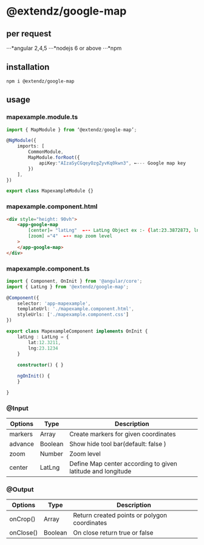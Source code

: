 # @extendz/google-map

## per request 

⋅⋅⋅*angular 2,4,5
⋅⋅⋅*nodejs 6 or above
⋅⋅⋅*npm

## installation 

`npm i @extendz/google-map`

## usage

### mapexample.module.ts

```typescript 
import { MapModule } from ‘@extendz/google-map’;

@NgModule({
	imports: [
		CommonModule,
		MapModule.forRoot({
			apiKey:"AIzaSyCGqeyOzgZyvKq0kwn3", ←--- Google map key
		})
	],
})

export class MapexampleModule {}

```

### mapexample.component.html

```html
<div style="height: 90vh">
	<app-google-map 
		[center]= "latLng"  ←-- LatLng Object ex :- {lat:23.3872873, lng:45.3443344}
		[zoom] ="4"  ←-- map zoom level
	>
	</app-google-map>
</div>
```

### mapexample.component.ts

```typescript
import { Component, OnInit } from '@angular/core';
import { LatLng } from '@extendz/google-map';

@Component({
	selector: 'app-mapexample',
	templateUrl: './mapexample.component.html',
	styleUrls: ['./mapexample.component.css']
})

export class MapexampleComponent implements OnInit {
	latLng : LatLng = {
		lat:12.3211,
		lng:23.1234
	}
	
	constructor() { }

	ngOnInit() {
	}

}
```

### @Input

Options | Type | Description
------- | ---- | -----------
markers | Array<LatLng> | Create markers for given coordinates 
advance | Boolean | Show hide tool bar(default: false ) 
zoom | Number | Zoom level 
center | LatLng | Define Map center according to given latitude and longitude


### @Output

 Options | Type | Description
------- | ---- | -----------
onCrop() | Array<LatLngInterface> | Return created points or polygon coordinates 
onClose() | Boolean | On close return true or false 
